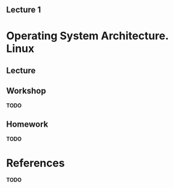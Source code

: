 Lecture 1
---

# Operating System Architecture. Linux

## Lecture

<!---
Slides ([PDF](OS_Lecture_01.pdf), [PPTX](OS_Lecture_01.pptx)).

Outline:
-->
## Workshop

__TODO__

## Homework

__TODO__

# References

__TODO__
